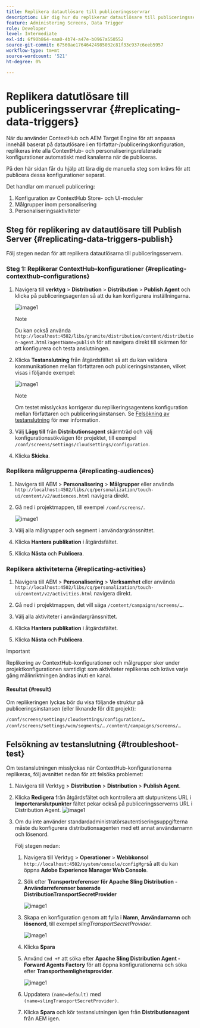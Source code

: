 ```yaml
---
title: Replikera datautlösare till publiceringsservrar
description: Lär dig hur du replikerar datautlösare till publiceringsservern för AEM Screens.
feature: Administering Screens, Data Trigger
role: Developer
level: Intermediate
exl-id: 6f90b864-eaa0-4b74-a47e-b0967a550552
source-git-commit: 67560ae17646424985032c81f33c937c6eeb5957
workflow-type: tm+mt
source-wordcount: '521'
ht-degree: 0%

---
```


# Replikera datutlösare till publiceringsservrar {#replicating-data-triggers}

När du använder ContextHub och AEM Target Engine för att anpassa innehåll baserat på datautlösare i en författar-/publiceringskonfiguration, replikeras inte alla ContextHub- och personaliseringsrelaterade konfigurationer automatiskt med kanalerna när de publiceras.

På den här sidan får du hjälp att lära dig de manuella steg som krävs för att publicera dessa konfigurationer separat.

Det handlar om manuell publicering:

1. Konfiguration av ContextHub Store- och UI-moduler
1. Målgrupper inom personalisering
1. Personaliseringsaktiviteter

## Steg för replikering av datautlösare till Publish Server {#replicating-data-triggers-publish}

Följ stegen nedan för att replikera datautlösarna till publiceringsservern.

### Steg 1: Replikerar ContextHub-konfigurationer {#replicating-contexthub-configurations}

1. Navigera till **verktyg** > **Distribution** > **Distribution** > **Publish Agent** och klicka på publiceringsagenten så att du kan konfigurera inställningarna.

   ![image1](/help/user-guide/assets/replicating-triggers/replicating-triggers1.png)

   >[!NOTE]
   >
   >Du kan också använda `http://localhost:4502/libs/granite/distribution/content/distribution-agent.html?agentName=publish` för att navigera direkt till skärmen för att konfigurera och testa anslutningen.

1. Klicka **Testanslutning** från åtgärdsfältet så att du kan validera kommunikationen mellan författaren och publiceringsinstansen, vilket visas i följande exempel:

   ![image1](/help/user-guide/assets/replicating-triggers/replicating-triggers2.png)

   >[!NOTE]
   >
   >Om testet misslyckas korrigerar du replikeringsagentens konfiguration mellan författaren och publiceringsinstansen. Se [Felsökning av testanslutning](/help/user-guide/replicating-data-triggers.md#troubleshoot-test) för mer information.

1. Välj **Lägg till** från **Distributionsagent** skärmträd och välj konfigurationssökvägen för projektet, till exempel `/conf/screens/settings/cloudsettings/configuration`.

1. Klicka **Skicka**.

### Replikera målgrupperna {#replicating-audiences}

1. Navigera till AEM > **Personalisering** > **Målgrupper** eller använda `http://localhost:4502/libs/cq/personalization/touch-ui/content/v2/audiences.html` navigera direkt.

1. Gå ned i projektmappen, till exempel `/conf/screens/`.

   ![image1](/help/user-guide/assets/replicating-triggers/replicating-triggers10.png)

1. Välj alla målgrupper och segment i användargränssnittet.

1. Klicka **Hantera publikation** i åtgärdsfältet.

1. Klicka **Nästa** och **Publicera**.

### Replikera aktiviteterna  {#replicating-activities}

1. Navigera till AEM > **Personalisering** > **Verksamhet** eller använda `http://localhost:4502/libs/cq/personalization/touch-ui/content/v2/activities.html` navigera direkt.

1. Gå ned i projektmappen, det vill säga `/content/campaigns/screens/…`.

1. Välj alla aktiviteter i användargränssnittet.

1. Klicka **Hantera publikation** i åtgärdsfältet.

1. Klicka **Nästa** och **Publicera**.

>[!IMPORTANT]
>
>Replikering av ContextHub-konfigurationer och målgrupper sker under projektkonfigurationen samtidigt som aktiviteter replikeras och krävs varje gång målinriktningen ändras inuti en kanal.

#### Resultat {#result}

Om replikeringen lyckas bör du visa följande struktur på publiceringsinstansen (eller liknande för ditt projekt):

`/conf/screens/settings/cloudsettings/configuration/…`
`/conf/screens/settings/wcm/segments/…`
`/content/campaigns/screens/…`

## Felsökning av testanslutning {#troubleshoot-test}

Om testanslutningen misslyckas när ContextHub-konfigurationerna replikeras, följ avsnittet nedan för att felsöka problemet:

1. Navigera till Verktyg > **Distribution** > **Distribution** > **Publish Agent**.

1. Klicka **Redigera** från åtgärdsfältet och kontrollera att slutpunktens URL i **Importerarslutpunkter** fältet pekar också på publiceringsserverns URL i Distribution Agent.
   ![image1](/help/user-guide/assets/replicating-triggers/replicating-triggers9.png)

1. Om du inte använder standardadministratörsautentiseringsuppgifterna måste du konfigurera distributionsagenten med ett annat användarnamn och lösenord.

   Följ stegen nedan:

   1. Navigera till Verktyg > **Operationer** > **Webbkonsol** `http://localhost:4502/system/console/configMgr`så att du kan öppna **Adobe Experience Manager Web Console**.
   1. Sök efter **Transportreferenser för Apache Sling Distribution - Användarreferenser baserade DistributionTransportSecretProvider**

      ![image1](/help/user-guide/assets/replicating-triggers/replicating-triggers6.png)

   1. Skapa en konfiguration genom att fylla i **Namn**, **Användarnamn** och **lösenord**, till exempel *slingTransportSecretProvider*.

      ![image1](/help/user-guide/assets/replicating-triggers/replicating-triggers7.png)

   1. Klicka **Spara**
   1. Använd `Cmd +F` att söka efter **Apache Sling Distribution Agent - Forward Agents Factory** för att öppna konfigurationerna och söka efter **Transporthemlighetsprovider**.

      ![image1](/help/user-guide/assets/replicating-triggers/replicating-triggers8.png)

   1. Uppdatera `(name=default)` med `(name=slingTransportSecretProvider)`.
   1. Klicka **Spara** och kör testanslutningen igen från **Distributionsagent** från AEM igen.
